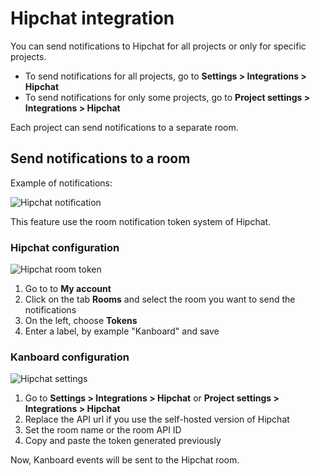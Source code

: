 Hipchat integration
===================

You can send notifications to Hipchat for all projects or only for specific projects.

- To send notifications for all projects, go to **Settings > Integrations > Hipchat**
- To send notifications for only some projects, go to **Project settings > Integrations > Hipchat**

Each project can send notifications to a separate room.

Send notifications to a room
-----------------------------

Example of notifications:

![Hipchat notification](http://kanboard.net/screenshots/documentation/hipchat-notification.png)

This feature use the room notification token system of Hipchat.

### Hipchat configuration

![Hipchat room token](http://kanboard.net/screenshots/documentation/hipchat-room-token.png)

1. Go to to **My account**
2. Click on the tab **Rooms** and select the room you want to send the notifications
3. On the left, choose **Tokens**
4. Enter a label, by example "Kanboard" and save

### Kanboard configuration

![Hipchat settings](http://kanboard.net/screenshots/documentation/hipchat-settings.png)

1. Go to **Settings > Integrations > Hipchat** or **Project settings > Integrations > Hipchat**
2. Replace the API url if you use the self-hosted version of Hipchat
3. Set the room name or the room API ID
4. Copy and paste the token generated previously

Now, Kanboard events will be sent to the Hipchat room.
